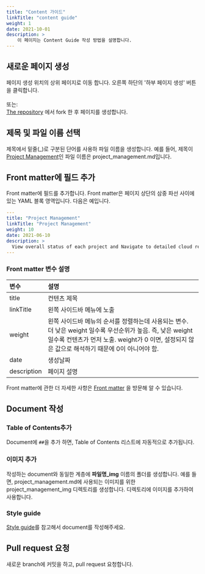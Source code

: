 ```yaml
---
title: "Content 가이드"
linkTitle: "content guide"
weight: 1
date: 2021-10-01
description: >
    이 페이지는 Content Guide 작성 방법을 설명합니다.
---
```


## 새로운 페이지 생성
페이지 생성 위치의 상위 페이지로 이동 합니다. 오른쪽 하단의 '하부 페이지 생성' 버튼을 클릭합니다.  
<br>
또는:
<br>
[The repository](https://github.com/spaceone-dev/docs) 에서 fork 한 후 페이지를 생성합니다.

## 제목 및 파일 이름 선택
제목에서 밑줄(_)로 구분된 단어를 사용하 파일 이름을 생성합니다. 예를 들어, 제목이 [Project Management](/docs/guides/user_guide/project/project_management/)인 파일 이름은 project_management.md입니다.

## Front matter에 필드 추가
Front matter에 필드를 추가합니다. Front matter은 페이지 상단의 삼중 파선 사이에 있는 YAML 블록 영역입니다. 다음은 예입니다.

```yaml
---
title: "Project Management"
linkTitle: "Project Management"
weight: 10
date: 2021-06-10
description: >
  View overall status of each project and Navigate to detailed cloud resources.
---

```

### Front matter 변수 설명
| 변수 | 설명 |
| :--- | :--- |
| title | 컨텐츠 제목 |
| linkTitle | 왼쪽 사이드바 메뉴에 노출 |
| weight | 왼쪽 사이드바 메뉴의 순서를 정렬하는데 사용되는 변수. 더 낮은 weight 일수록 우선순위가 높음. 즉, 낮은 weight 일수록 컨텐츠가 먼저 노출. weight가 0 이면, 설정되지 않은 값으로 해석하기 때문에 0이 아니어야 함.
| date | 생성날짜 |
| description | 페이지 설명 |

Front matter에 관한 더 자세한 사항은 [Front matter](https://gohugo.io/content-management/front-matter/) 을 방문해 알 수 있습니다.

## Document 작성

### Table of Contents추가
Document에 `##`을 추가 하면, Table of Contents 리스트에 자동적으로 추가됩니다.

### 이미지 추가
작성하는 document와 동일한 계층에 **파일명_img** 이름의 폴더를 생성합니다. 예를 들면, project_management.md에 사용되는 이미지를 위한 project_management_img 디렉토리를 생성합니다. 디렉토리에 이미지를 추가하여 사용합니다.

### Style guide
[Style guide](/docs/contribute/style_guide/)를 참고해서 document를 작성해주세요.


## Pull request 요청
새로운 branch에 커밋을 하고, pull request 요청합니다.